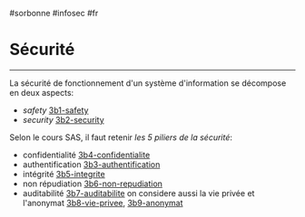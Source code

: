 #sorbonne #infosec #fr 
# Sécurité
---
La sécurité de fonctionnement d'un système d'information se décompose en deux aspects:
+ _safety_ [3b1-safety](3b1-safety.md)
+ _security_ [3b2-security](3b2-security.md)

Selon le cours SAS, il faut retenir _les 5 piliers de la sécurité_:

- confidentialité [3b4-confidentialite](3b4-confidentialite.md)
- authentification [3b3-authentification](3b3-authentification.md)
- intégrité [3b5-integrite](3b5-integrite.md)
- non répudiation [3b6-non-repudiation](3b6-non-repudiation.md)
- auditabilité [3b7-auditabilite](3b7-auditabilite.md)
on considere aussi la vie privée et l'anonymat [3b8-vie-privee](3b8-vie-privee.md), [3b9-anonymat](3b9-anonymat.md)